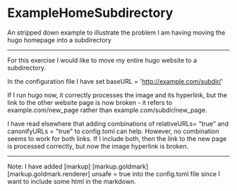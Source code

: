 # ExampleHomeSubdirectory
An stripped down example to illustrate the problem I am having moving the hugo homepage into a subdirectory
___________________________

For this exercise I would like to move my entire hugo website to a subdirectory.

In the configuration file I have set baseURL = 'http://example.com/subdir/'

If I run hugo now, it correctly processes the image and its hyperlink, but the link to the other website page is now broken - it refers to example.com/new_page rather than example.com/subdir/new_page.

I have read elsewhere that adding combinations of 
  relativeURLs= "true"
and
  canonifyURLs = "true"
to config.toml can help. However, no combination seems to work for both links. If I include both, then the link to the new page is processed correctly, but now the image hyperlink is broken.

_______________________


Note: I have added 
[markup]
  [markup.goldmark]
    [markup.goldmark.renderer]
      unsafe = true
into the config.toml file since I want to include some html in the markdown.
